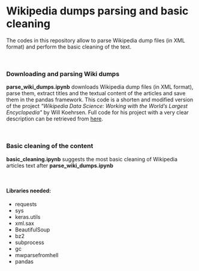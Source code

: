 # Wikipedia dumps parsing and basic cleaning

 The codes in this repository allow to parse Wikipedia dump files (in XML format) and perform the basic cleaning of the text.

<p>&nbsp;</p>

### Downloading and parsing Wiki dumps
 __parse_wiki_dumps.ipynb__ downloads Wikipedia dump files (in XML format), parse them, extract titles and the textual content of the articles and save them in the pandas framework.
This code is a shorten and modified version of the project _"Wikipedia Data Science: Working with the World’s Largest Encyclopedia"_ by Will Koehrsen. Full code for his project with a very clear description can be retrieved from [here](https://github.com/WillKoehrsen/wikipedia-data-science/blob/master/notebooks/Downloading%20and%20Parsing%20Wikipedia%20Articles.ipynb).

<p>&nbsp;</p>

### Basic cleaning of the content
 __basic_cleaning.ipynb__ suggests the most basic cleaning of Wikipedia articles text after __parse_wiki_dumps.ipynb__

<p>&nbsp;</p>

#### Libraries needed:
* requests
* sys
* keras.utils
* xml.sax
* BeautifulSoup
* bz2
* subprocess
* gc
* mwparsefromhell
* pandas
